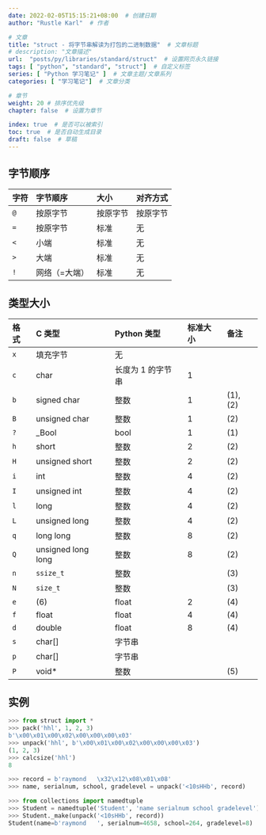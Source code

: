 ```yaml
---
date: 2022-02-05T15:15:21+08:00  # 创建日期
author: "Rustle Karl"  # 作者

# 文章
title: "struct - 将字节串解读为打包的二进制数据"  # 文章标题
# description: "文章描述"
url:  "posts/py/libraries/standard/struct"  # 设置网页永久链接
tags: [ "python", "standard", "struct"]  # 自定义标签
series: [ "Python 学习笔记" ]  # 文章主题/文章系列
categories: [ "学习笔记"]  # 文章分类

# 章节
weight: 20 # 排序优先级
chapter: false  # 设置为章节

index: true  # 是否可以被索引
toc: true  # 是否自动生成目录
draft: false  # 草稿
---
```


## 字节顺序

| 字符 | 字节顺序      | 大小     | 对齐方式 |
| :--- | :------------ | :------- | :------- |
| `@`  | 按原字节      | 按原字节 | 按原字节 |
| `=`  | 按原字节      | 标准     | 无       |
| `<`  | 小端          | 标准     | 无       |
| `>`  | 大端          | 标准     | 无       |
| `!`  | 网络（=大端） | 标准     | 无       |

## 类型大小

| 格式 | C 类型             | Python 类型       | 标准大小 | 备注     |
| :--- | :----------------- | :---------------- | :------- | :------- |
| `x`  | 填充字节           | 无                |          |          |
| `c`  | char               | 长度为 1 的字节串 | 1        |          |
| `b`  | signed char        | 整数              | 1        | (1), (2) |
| `B`  | unsigned char      | 整数              | 1        | (2)      |
| `?`  | _Bool              | bool              | 1        | (1)      |
| `h`  | short              | 整数              | 2        | (2)      |
| `H`  | unsigned short     | 整数              | 2        | (2)      |
| `i`  | int                | 整数              | 4        | (2)      |
| `I`  | unsigned int       | 整数              | 4        | (2)      |
| `l`  | long               | 整数              | 4        | (2)      |
| `L`  | unsigned long      | 整数              | 4        | (2)      |
| `q`  | long long          | 整数              | 8        | (2)      |
| `Q`  | unsigned long long | 整数              | 8        | (2)      |
| `n`  | `ssize_t`          | 整数              |          | (3)      |
| `N`  | `size_t`           | 整数              |          | (3)      |
| `e`  | (6)                | float             | 2        | (4)      |
| `f`  | float              | float             | 4        | (4)      |
| `d`  | double             | float             | 8        | (4)      |
| `s`  | char[]             | 字节串            |          |          |
| `p`  | char[]             | 字节串            |          |          |
| `P`  | void*              | 整数              |          | (5)      |

## 实例

```python
>>> from struct import *
>>> pack('hhl', 1, 2, 3)
b'\x00\x01\x00\x02\x00\x00\x00\x03'
>>> unpack('hhl', b'\x00\x01\x00\x02\x00\x00\x00\x03')
(1, 2, 3)
>>> calcsize('hhl')
8
```

```python
>>> record = b'raymond   \x32\x12\x08\x01\x08'
>>> name, serialnum, school, gradelevel = unpack('<10sHHb', record)

>>> from collections import namedtuple
>>> Student = namedtuple('Student', 'name serialnum school gradelevel')
>>> Student._make(unpack('<10sHHb', record))
Student(name=b'raymond   ', serialnum=4658, school=264, gradelevel=8)
```
